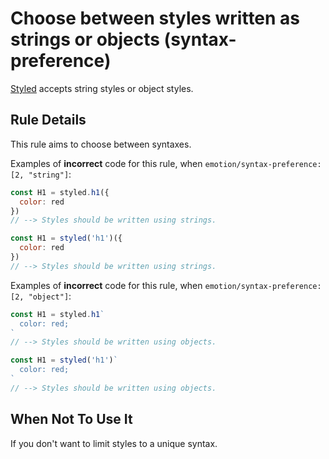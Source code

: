 # Choose between styles written as strings or objects (syntax-preference)

[Styled](https://emotion.sh/#styled) accepts string styles or object styles.


## Rule Details

This rule aims to choose between syntaxes.

Examples of **incorrect** code for this rule, when ```emotion/syntax-preference: [2, "string"]```:

```js
const H1 = styled.h1({
  color: red
})
// --> Styles should be written using strings.

const H1 = styled('h1')({
  color: red
})
// --> Styles should be written using strings.
```

Examples of **incorrect** code for this rule, when ```emotion/syntax-preference: [2, "object"]```:

```js
const H1 = styled.h1`
  color: red;
`
// --> Styles should be written using objects.

const H1 = styled('h1')`
  color: red;
`
// --> Styles should be written using objects.
```

## When Not To Use It

If you don't want to limit styles to a unique syntax.
